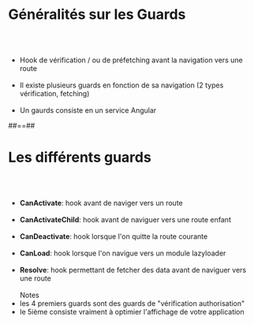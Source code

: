 <!-- .slide: class="sfeir-basic-slide" -->
# Généralités sur les Guards
<br><br>
- Hook de vérification / ou de préfetching avant la navigation vers une route <br><br>
- Il existe plusieurs guards en fonction de sa navigation (2 types vérification, fetching)<br><br>
- Un gaurds consiste en un service Angular

##==##

<!-- .slide: class="sfeir-basic-slide" -->
# Les différents guards
<br><br>
- __CanActivate__: hook avant de naviger vers un route<br><br>
- __CanActivateChild__: hook avant de naviguer vers une route enfant<br><br>
- __CanDeactivate__: hook lorsque l'on quitte la route courante<br><br>
- __CanLoad__: hook lorsque l'on navigue vers un module lazyloader<br><br>
- __Resolve__:  hook permettant de fetcher des data avant de naviguer vers une route<br><br>
Notes
- les 4 premiers guards sont des guards de "vérification authorisation"
- le 5ième consiste vraiment à optimier l'affichage de votre application

